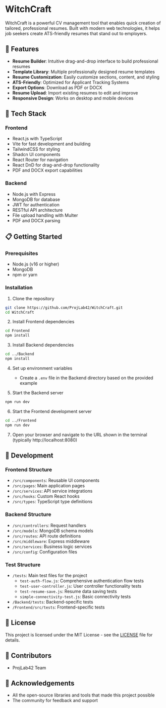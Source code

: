 # WitchCraft

WitchCraft is a powerful CV management tool that enables quick creation of tailored, professional resumes. Built with modern web technologies, it helps job seekers create ATS-friendly resumes that stand out to employers.

## 🌟 Features

- **Resume Builder**: Intuitive drag-and-drop interface to build professional resumes
- **Template Library**: Multiple professionally designed resume templates
- **Resume Customization**: Easily customize sections, content, and styling
- **ATS-Friendly**: Optimized for Applicant Tracking Systems
- **Export Options**: Download as PDF or DOCX
- **Resume Upload**: Import existing resumes to edit and improve
- **Responsive Design**: Works on desktop and mobile devices

## 🚀 Tech Stack

### Frontend
- React.js with TypeScript
- Vite for fast development and building
- TailwindCSS for styling
- Shadcn UI components
- React Router for navigation
- React DnD for drag-and-drop functionality
- PDF and DOCX export capabilities

### Backend
- Node.js with Express
- MongoDB for database
- JWT for authentication
- RESTful API architecture
- File upload handling with Multer
- PDF and DOCX parsing

## 📋 Getting Started

### Prerequisites
- Node.js (v16 or higher)
- MongoDB
- npm or yarn

### Installation

1. Clone the repository
```bash
git clone https://github.com/ProjLab42/WitchCraft.git
cd WitchCraft
```

2. Install Frontend dependencies
```bash
cd Frontend
npm install
```

3. Install Backend dependencies
```bash
cd ../Backend
npm install
```

4. Set up environment variables
   - Create a `.env` file in the Backend directory based on the provided example

5. Start the Backend server
```bash
npm run dev
```

6. Start the Frontend development server
```bash
cd ../Frontend
npm run dev
```

7. Open your browser and navigate to the URL shown in the terminal (typically http://localhost:8080)

## 🔧 Development

### Frontend Structure
- `/src/components`: Reusable UI components
- `/src/pages`: Main application pages
- `/src/services`: API service integrations
- `/src/hooks`: Custom React hooks
- `/src/types`: TypeScript type definitions

### Backend Structure
- `/src/controllers`: Request handlers
- `/src/models`: MongoDB schema models
- `/src/routes`: API route definitions
- `/src/middleware`: Express middleware
- `/src/services`: Business logic services
- `/src/config`: Configuration files

### Test Structure
- `/tests`: Main test files for the project
  - `test-auth-flow.js`: Comprehensive authentication flow tests
  - `test-user-controller.js`: User controller functionality tests
  - `test-resume-save.js`: Resume data saving tests
  - `simple-connectivity-test.js`: Basic connectivity tests
- `/Backend/tests`: Backend-specific tests
- `/Frontend/src/tests`: Frontend-specific tests

## 📄 License

This project is licensed under the MIT License - see the [LICENSE](LICENSE) file for details.

## 👥 Contributors

- ProjLab42 Team

## 🙏 Acknowledgements

- All the open-source libraries and tools that made this project possible
- The community for feedback and support
